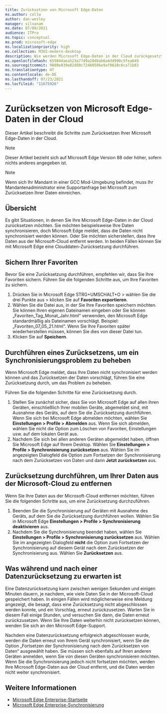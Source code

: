 ```yaml
---
title: Zurücksetzen von Microsoft Edge-Daten
ms.author: collw
author: dan-wesley
manager: silvanam
ms.date: 07/09/2021
audience: ITPro
ms.topic: conceptual
ms.prod: microsoft-edge
ms.localizationpriority: high
ms.collection: M365-modern-desktop
description: Wie werden Microsoft Edge-Daten in der Cloud zurückgesetzt
ms.openlocfilehash: 65984daea523a7749a28d8ab6a4dd990c5fea849
ms.sourcegitcommit: 9088e839e82d80c72460586e9af0610c6ca71b83
ms.translationtype: HT
ms.contentlocale: de-DE
ms.lasthandoff: 07/23/2021
ms.locfileid: "11675926"
---
```

# <a name="reset-microsoft-edge-data-in-the-cloud"></a>Zurücksetzen von Microsoft Edge-Daten in der Cloud

Dieser Artikel beschreibt die Schritte zum Zurücksetzen Ihrer Microsoft Edge-Daten in der Cloud.

> [!NOTE]
> Dieser Artikel bezieht sich auf Microsoft Edge Version 88 oder höher, sofern nichts anderes angegeben ist.

> [!NOTE]
> Wenn sich Ihr Mandant in einer GCC Mod-Umgebung befindet, muss Ihr Mandantenadministrator eine Supportanfrage bei Microsoft zum Zurücksetzen Ihrer Daten einreichen.

## <a name="overview"></a>Übersicht

Es gibt Situationen, in denen Sie Ihre Microsoft Edge-Daten in der Cloud zurücksetzen möchten. Sie möchten beispielsweise Ihre Daten synchronisieren, doch Microsoft Edge meldet, dass die Daten nicht synchronisiert werden können. Oder Sie möchten sicherstellen, dass Ihre Daten aus der Microsoft-Cloud entfernt werden. In beiden Fällen können Sie mit Microsoft Edge eine Clouddaten-Zurücksetzung durchführen.

## <a name="back-up-your-favorites"></a>Sichern Ihrer Favoriten

Bevor Sie eine Zurücksetzung durchführen, empfehlen wir, dass Sie Ihre Favoriten sichern. Führen Sie die folgenden Schritte aus, um Ihre Favoriten zu sichern.

1. Drücken Sie in Microsoft Edge STRG+UMSCHALT+O > wählen Sie die drei Punkte aus > klicken Sie auf **Favoriten exportieren**.
2. Wählen Sie die Datei aus, in der Sie Ihre Favoriten speichern möchten. Sie können Ihren eigenen Dateinamen eingeben oder Sie können „Favoriten_Tag_Monat_Jahr.html“ verwenden, den Microsoft Edge standardmäßig als Dateinamen vorschlägt. Beispiel: „Favoriten_07_05_21.html“. Wenn Sie Ihre Favoriten später wiederherstellen müssen, können Sie dies von dieser Datei tun.
3. Klicken Sie auf **Speichern**.

## <a name="perform-a-reset-to-fix-a-synchronization-problem"></a>Durchführen eines Zurücksetzens, um ein Synchronisierungsproblem zu beheben

Wenn Microsoft Edge meldet, dass Ihre Daten nicht synchronisiert werden können und das Zurücksetzen der Daten vorschlägt, führen Sie eine Zurücksetzung durch, um das Problem zu beheben.

Führen Sie die folgenden Schritte für eine Zurücksetzung durch.

1. Stellen Sie zunächst sicher, dass Sie von Microsoft Edge auf allen ihren Geräten, einschließlich Ihrer mobilen Geräte, abgemeldet sind, mit Ausnahme des Geräts, auf dem Sie die Zurücksetzung durchführen. Wenn Sie sich bei Microsoft Edge abmelden möchten, wählen Sie **Einstellungen > Profile > Abmelden** aus. Wenn Sie sich abmelden, wählen Sie nicht die Option zum Löschen von Favoriten, Einstellungen usw. auf dem lokalen Gerät aus.
2. Nachdem Sie sich bei allen anderen Geräten abgemeldet haben, öffnen Sie Microsoft Edge auf Ihrem Desktop. Wählen Sie **Einstellungen > Profile > Synchronisierung zurücksetzen** aus. Wählen Sie im angezeigten Dialogfeld die Option zum Fortsetzen der Synchronisierung nach dem Zurücksetzen von Daten und dann **Jetzt zurücksetzen** aus.

## <a name="perform-a-reset-to-remove-your-data-from-microsofts-cloud"></a>Zurücksetzung durchführen, um Ihrer Daten aus der Microsoft-Cloud zu entfernen

Wenn Sie Ihre Daten aus der Microsoft-Cloud entfernen möchten, führen Sie die folgenden Schritte aus, um eine Zurücksetzung durchzuführen.

1. Beenden Sie die Synchronisierung auf Geräten mit Ausnahme des Geräts, auf dem Sie die Zurücksetzung durchführen wollen.  Wählen Sie in Microsoft Edge **Einstellungen > Profile > Synchronisierung deaktivieren** aus.  
2. Nachdem Sie die Synchronisierung beendet haben, wählen Sie **Einstellungen > Profile > Synchronisierung zurücksetzen** aus. Wählen Sie im angezeigten Dialogfeld **nicht** die Option zum Fortsetzen der Synchronisierung auf diesem Gerät nach dem Zurücksetzen der Synchronisierung aus. Wählen Sie **Zurücksetzen** aus.

## <a name="what-to-expect-during-and-after-a-data-reset"></a>Was während und nach einer Datenzurücksetzung zu erwarten ist

Eine Datenzurücksetzung kann zwischen wenigen Sekunden und einigen Minuten dauern, je nachdem, wie viele Daten Sie in der Microsoft-Cloud gespeichert haben. In einigen Fällen wird möglicherweise eine Meldung angezeigt, die besagt, dass eine Zurücksetzung nicht abgeschlossen werden konnte, und ein Vorschlag, erneut zurückzusetzen. Warten Sie in diesem Fall einige Stunden, und versuchen Sie dann, die Daten erneut zurückzusetzen. Wenn Sie Ihre Daten weiterhin nicht zurücksetzen können, wenden Sie sich an den Microsoft Edge-Support.

Nachdem eine Datenzurücksetzung erfolgreich abgeschlossen wurde, werden die Daten erneut von Ihrem Gerät synchronisiert, wenn Sie die Option „Fortsetzen der Synchronisierung nach dem Zurücksetzen von Daten“ ausgewählt haben. Sie müssen sich ebenfalls auf Ihren anderen Geräten anmelden, wenn Sie von diesen Geräten synchronisieren möchten. Wenn Sie die Synchronisierung jedoch nicht fortsetzen möchten, werden Ihre Microsoft Edge-Daten aus der Cloud entfernt, und die Daten werden nicht weiter synchronisiert.

## <a name="see-also"></a>Weitere Informationen

- [Microsoft Edge Enterprise-Startseite](https://aka.ms/EdgeEnterprise)
- [Microsoft Edge Enterprise-Synchronisierung](microsoft-edge-enterprise-sync.md)
